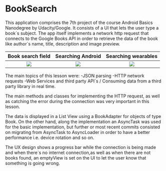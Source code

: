 # BookSearch

This application comprises the 7th project of the course Android Basics Nanodegree by Udacity/Google. It consists of a UI that lets the user type a book´s subject. The app itself implements a network http request that connects to the Google Books API in order to retrieve the data of the book like author´s name, title, description and image preview. 

Book search field           |  Searching Android         |   Searching wearables         |
:-------------------------:|:-------------------------:|:-------------------------:|
![](https://cloud.githubusercontent.com/assets/23319417/23269598/c25ef2b2-f9b6-11e6-9281-0524dd538fe0.png)  |  ![](https://cloud.githubusercontent.com/assets/23319417/23269599/c284eada-f9b6-11e6-9b52-272cd4d1bf45.png) |  ![](https://cloud.githubusercontent.com/assets/23319417/23269600/c292c452-f9b6-11e6-9e8c-6747e4e670c3.png) |

The main topics of this lesson were:
-JSON parsing
-HTTP network requests
-Web Services and third party API´s / Consuming data from a third party library in real time.

The main methods and classes for implementing the HTTP request, as well as catching the error during the connection was very important in this lesson. 

The data is displayed in a List View using a BookAdapter for objects of type Book.
On the other hand, along the implementation an AsyncTask was used for the basic implementation, but further or most recent commits consisted on migrating from AsyncTask to AsyncLoader in order to have a better performance i.e. device rotation and so on. 

The UX design shows a progress bar while the connection is being made and when there´s no internet connection,as well as when there are not books found, an emptyView is set on the UI to let the user know that something is going wrong.
 
